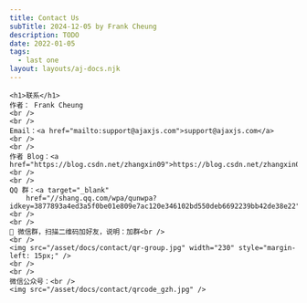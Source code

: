 ```yaml
---
title: Contact Us
subTitle: 2024-12-05 by Frank Cheung
description: TODO
date: 2022-01-05
tags:
  - last one
layout: layouts/aj-docs.njk
---
```

    <h1>联系</h1>
    作者： Frank Cheung
    <br />
    <br />
    Email：<a href="mailto:support@ajaxjs.com">support@ajaxjs.com</a>
    <br />
    <br />
    作者 Blog：<a href="https://blog.csdn.net/zhangxin09">https://blog.csdn.net/zhangxin09</a>
    <br />
    <br />
    QQ 群：<a target="_blank"
        href="//shang.qq.com/wpa/qunwpa?idkey=3877893a4ed3a5f0be01e809e7ac120e346102bd550deb6692239bb42de38e22">3150067</a>
    <br />
    <br />
    💬 微信群，扫描二维码加好友，说明：加群<br />
    <br />
    <img src="/asset/docs/contact/qr-group.jpg" width="230" style="margin-left: 15px;" />
    <br />
    <br />
    微信公众号：<br />
    <img src="/asset/docs/contact/qrcode_gzh.jpg" />